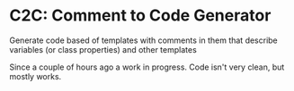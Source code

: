 # C2C: Comment to Code Generator

Generate code based of templates with comments in them that describe variables (or class properties) and other templates

Since a couple of hours ago a work in progress. Code isn't very clean, but mostly works.
